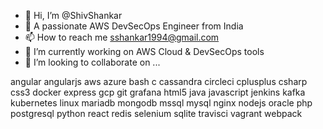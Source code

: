 - 👋 Hi, I’m @ShivShankar
- 👀 A passionate AWS DevSecOps Engineer from India
- 📫 How to reach me sshankar1994@gmail.com
- 🌱 I’m currently working on AWS Cloud & DevSecOps tools
- 💞️ I’m looking to collaborate on ...
<!---
shivshankaru/shivshankaru is a ✨ special ✨ repository because its `README.md` (this file) appears on your GitHub profile.
You can click the Preview link to take a look at your changes.
--->angular angularjs aws azure bash c cassandra circleci cplusplus csharp css3 docker express gcp git grafana html5 java javascript jenkins kafka kubernetes linux mariadb mongodb mssql mysql nginx nodejs oracle php postgresql python react redis selenium sqlite travisci vagrant webpack

